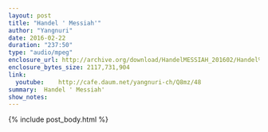 ```yaml
---
layout: post
title: "Handel ' Messiah'"
author: "Yangnuri"
date: 2016-02-22
duration: "237:50"
type: "audio/mpeg"
enclosure_url: http://archive.org/download/HandelMESSIAH_201602/Handel%20'MESSIAH'.mp3
enclosure_bytes_size: 2117,731,904       
link:
  youtube:    http://cafe.daum.net/yangnuri-ch/Q8mz/48
summary:  Handel ' Messiah'
show_notes:
---
```

{% include post_body.html %}
